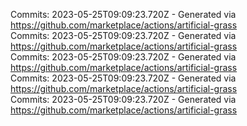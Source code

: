 Commits: 2023-05-25T09:09:23.720Z - Generated via https://github.com/marketplace/actions/artificial-grass
<br>
Commits: 2023-05-25T09:09:23.720Z - Generated via https://github.com/marketplace/actions/artificial-grass
<br>
Commits: 2023-05-25T09:09:23.720Z - Generated via https://github.com/marketplace/actions/artificial-grass
<br>
Commits: 2023-05-25T09:09:23.720Z - Generated via https://github.com/marketplace/actions/artificial-grass
<br>
Commits: 2023-05-25T09:09:23.720Z - Generated via https://github.com/marketplace/actions/artificial-grass
<br>
